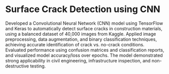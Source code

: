 # Surface Crack Detection using CNN

Developed a Convolutional Neural Network (CNN) model using TensorFlow and Keras to automatically detect surface cracks in construction materials, using a balanced dataset of 40,000 images from Kaggle. Applied image preprocessing, data augmentation, and binary classification techniques, achieving accurate identification of crack vs. no-crack conditions. Evaluated performance using confusion matrices and classification reports, and visualized model accuracy/loss over epochs. The model demonstrated strong applicability in civil engineering, infrastructure inspection, and non-destructive testing.


